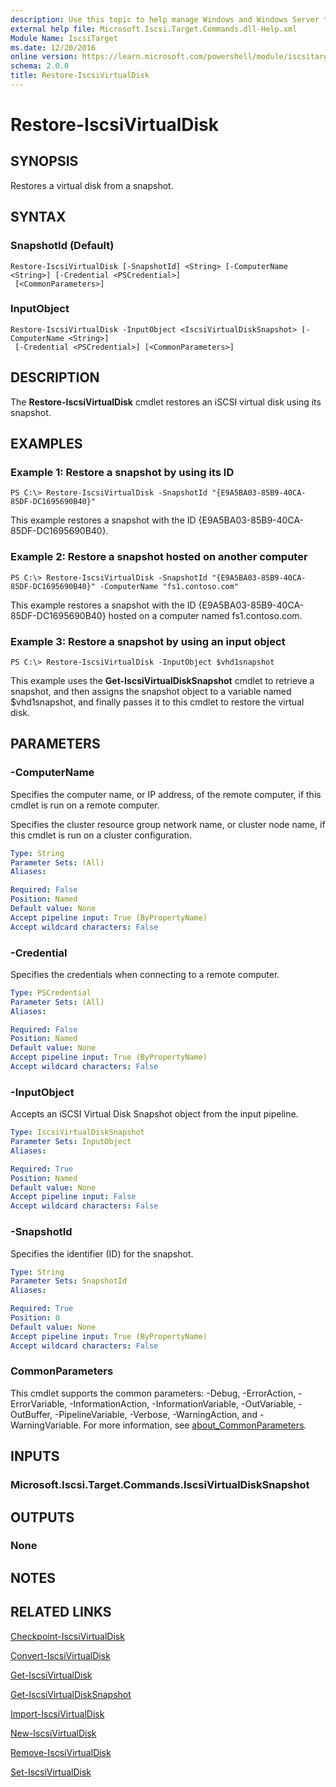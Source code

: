 ```yaml
---
description: Use this topic to help manage Windows and Windows Server technologies with Windows PowerShell.
external help file: Microsoft.Iscsi.Target.Commands.dll-Help.xml
Module Name: IscsiTarget
ms.date: 12/20/2016
online version: https://learn.microsoft.com/powershell/module/iscsitarget/restore-iscsivirtualdisk?view=windowsserver2022-ps&wt.mc_id=ps-gethelp
schema: 2.0.0
title: Restore-IscsiVirtualDisk
---
```


# Restore-IscsiVirtualDisk

## SYNOPSIS
Restores a virtual disk from a snapshot.

## SYNTAX

### SnapshotId (Default)
```
Restore-IscsiVirtualDisk [-SnapshotId] <String> [-ComputerName <String>] [-Credential <PSCredential>]
 [<CommonParameters>]
```

### InputObject
```
Restore-IscsiVirtualDisk -InputObject <IscsiVirtualDiskSnapshot> [-ComputerName <String>]
 [-Credential <PSCredential>] [<CommonParameters>]
```

## DESCRIPTION
The **Restore-IscsiVirtualDisk** cmdlet restores an iSCSI virtual disk using its snapshot.

## EXAMPLES

### Example 1: Restore a snapshot by using its ID
```
PS C:\> Restore-IscsiVirtualDisk -SnapshotId "{E9A5BA03-85B9-40CA-85DF-DC1695690B40}"
```

This example restores a snapshot with the ID {E9A5BA03-85B9-40CA-85DF-DC1695690B40}.

### Example 2: Restore a snapshot hosted on another computer
```
PS C:\> Restore-IscsiVirtualDisk -SnapshotId "{E9A5BA03-85B9-40CA-85DF-DC1695690B40}" -ComputerName "fs1.contoso.com"
```

This example restores a snapshot with the ID {E9A5BA03-85B9-40CA-85DF-DC1695690B40} hosted on a computer named fs1.contoso.com.

### Example 3: Restore a snapshot by using an input object
```
PS C:\> Restore-IscsiVirtualDisk -InputObject $vhd1snapshot
```

This example uses the **Get-IscsiVirtualDiskSnapshot** cmdlet to retrieve a snapshot, and then assigns the snapshot object to a variable named $vhd1snapshot, and finally passes it to this cmdlet to restore the virtual disk.

## PARAMETERS

### -ComputerName
Specifies the computer name, or IP address, of the remote computer, if this cmdlet is run on a remote computer.

Specifies the cluster resource group network name, or cluster node name, if this cmdlet is run on a cluster configuration.

```yaml
Type: String
Parameter Sets: (All)
Aliases: 

Required: False
Position: Named
Default value: None
Accept pipeline input: True (ByPropertyName)
Accept wildcard characters: False
```

### -Credential
Specifies the credentials when connecting to a remote computer.

```yaml
Type: PSCredential
Parameter Sets: (All)
Aliases: 

Required: False
Position: Named
Default value: None
Accept pipeline input: True (ByPropertyName)
Accept wildcard characters: False
```

### -InputObject
Accepts an iSCSI Virtual Disk Snapshot object from the input pipeline.

```yaml
Type: IscsiVirtualDiskSnapshot
Parameter Sets: InputObject
Aliases: 

Required: True
Position: Named
Default value: None
Accept pipeline input: False
Accept wildcard characters: False
```

### -SnapshotId
Specifies the identifier (ID) for the snapshot.

```yaml
Type: String
Parameter Sets: SnapshotId
Aliases: 

Required: True
Position: 0
Default value: None
Accept pipeline input: True (ByPropertyName)
Accept wildcard characters: False
```

### CommonParameters
This cmdlet supports the common parameters: -Debug, -ErrorAction, -ErrorVariable, -InformationAction, -InformationVariable, -OutVariable, -OutBuffer, -PipelineVariable, -Verbose, -WarningAction, and -WarningVariable. For more information, see [about_CommonParameters](https://go.microsoft.com/fwlink/?LinkID=113216).

## INPUTS

### Microsoft.Iscsi.Target.Commands.IscsiVirtualDiskSnapshot

## OUTPUTS

### None

## NOTES

## RELATED LINKS

[Checkpoint-IscsiVirtualDisk](./Checkpoint-IscsiVirtualDisk.md)

[Convert-IscsiVirtualDisk](./Convert-IscsiVirtualDisk.md)

[Get-IscsiVirtualDisk](./Get-IscsiVirtualDisk.md)

[Get-IscsiVirtualDiskSnapshot](./Get-IscsiVirtualDiskSnapshot.md)

[Import-IscsiVirtualDisk](./Import-IscsiVirtualDisk.md)

[New-IscsiVirtualDisk](./New-IscsiVirtualDisk.md)

[Remove-IscsiVirtualDisk](./Remove-IscsiVirtualDisk.md)

[Set-IscsiVirtualDisk](./Set-IscsiVirtualDisk.md)

